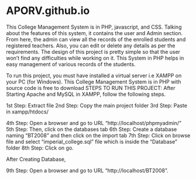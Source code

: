 # APORV.github.io
This College Management System is in PHP, javascript, and CSS. Talking about the features of this system, it contains the user and Admin section. From here, the admin can view all the records of the enrolled students and registered teachers. Also, you can edit or delete any details as per the requirements.
The design of this project is pretty simple so that the user won’t find any difficulties while working on it. This System in PHP helps in easy management of various records of the students.



To run this project, you must have installed a virtual server i.e XAMPP on your PC (for Windows). This College Management System is in PHP with source code is free to download
STEPS TO RUN THIS PROJECT:
After Starting Apache and MySQL in XAMPP, follow the following steps.

1st Step: Extract file
2nd Step: Copy the main project folder
3rd Step: Paste in xampp/htdocs/

4th Step: Open a browser and go to URL “http://localhost/phpmyadmin/”
5th Step: Then, click on the databases tab
6th Step: Create a database naming “BT2008” and then click on the import tab
7th Step: Click on browse file and select “imperial_college.sql” file which is inside the “Database” folder
8th Step: Click on go.

After Creating Database,

9th Step: Open a browser and go to URL “http://localhost/BT2008”. 
